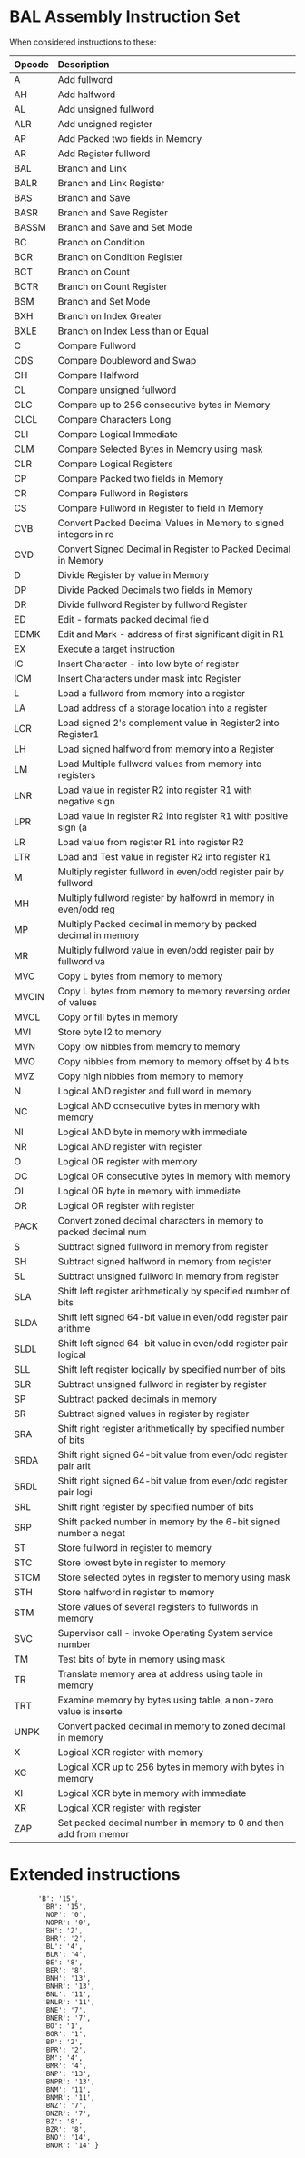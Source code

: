 # BAL Assembly Instruction Set

When considered instructions to these:

| Opcode | Description                        | 
| :------| :----------------------------------|
| A      | Add fullword                       |
| AH     | Add halfword                       |
| AL     | Add unsigned fullword               |
| ALR    | Add unsigned register               |
| AP     | Add Packed two fields in Memory    | 
| AR     | Add Register fullword              | 
| BAL    | Branch and Link                    | 
| BALR   | Branch and Link Register           | 
| BAS    | Branch and Save                    | 
| BASR   | Branch and Save Register           | 
| BASSM  | Branch and Save and Set Mode       | 
| BC     | Branch on Condition                | 
| BCR    | Branch on Condition Register       | 
| BCT    | Branch on Count                    | 
| BCTR   | Branch on Count Register           | 
| BSM    | Branch and Set Mode                          | 
| BXH    | Branch on Index Greater                      | 
| BXLE   | Branch on Index Less than or Equal           | 
| C      | Compare Fullword                             | 
| CDS    | Compare Doubleword and Swap                  | 
| CH     | Compare Halfword                             | 
| CL     | Compare unsigned fullword                    | 
| CLC    | Compare up to 256 consecutive bytes in Memory | 
| CLCL   | Compare Characters Long            | 
| CLI    | Compare Logical Immediate          | 
| CLM    | Compare Selected Bytes in Memory using mask  | 
| CLR    | Compare Logical Registers          | 
| CP     | Compare Packed two fields in Memory| 
| CR     | Compare Fullword in Registers      | 
| CS     | Compare Fullword in Register to field in Memory | 
| CVB    | Convert Packed Decimal Values in Memory to signed integers in re |
| CVD    | Convert Signed Decimal in Register to Packed Decimal in Memory |
| D      | Divide Register by value in Memory       | 
| DP     | Divide Packed Decimals two fields in Memory | 
| DR     | Divide fullword Register by fullword Register        | 
| ED     | Edit - formats packed decimal field | 
| EDMK   | Edit and Mark - address of first significant digit in R1      | 
| EX     | Execute a target instruction       | 
| IC     | Insert Character - into low byte of register   | 
| ICM    | Insert Characters under mask into Register | 
| L      | Load a fullword from memory into a register | 
| LA     | Load address of a storage location into a register | 
| LCR    | Load signed 2's complement value in Register2 into Register1 | 
| LH     | Load signed halfword from memory into a Register | 
| LM     | Load Multiple fullword values from memory into registers | 
| LNR    | Load value in register R2 into register R1 with negative sign | 
| LPR    | Load value in register R2 into register R1 with positive sign (a |
| LR     | Load value from register R1 into register R2 | 
| LTR    | Load and Test value in register R2 into register R1 | 
| M      | Multiply register fullword in even/odd register pair by fullword |
| MH     | Multiply fullword register by halfowrd in memory in even/odd reg |
| MP     | Multiply Packed decimal in memory by packed decimal in memory | 
| MR     | Multiply fullword value in even/odd register pair by fullword va |
| MVC    | Copy L bytes from memory to memory             | 
| MVCIN  | Copy L bytes from memory to memory reversing order of values    
| MVCL   | Copy or fill bytes in memory       | 
| MVI    | Store byte I2 to memory            | 
| MVN    | Copy low nibbles from memory to memory | 
| MVO    | Copy nibbles from memory to memory offset by 4 bits | 
| MVZ    | Copy high nibbles from memory to memory | 
| N      | Logical AND register and full word in memory | 
| NC     | Logical AND consecutive bytes in memory with memory | 
| NI     | Logical AND byte in memory with immediate | 
| NR     | Logical AND register with register | 
| O      | Logical OR register with memory | 
| OC     | Logical OR consecutive bytes in memory with memory | 
| OI     | Logical OR byte in memory with immediate | 
| OR     | Logical OR register with register | 
| PACK   | Convert zoned decimal characters in memory to packed decimal num
| S      | Subtract signed fullword in memory from register  | 
| SH     | Subtract signed halfword in memory from register | 
| SL     | Subtract unsigned fullword in memory from register | 
| SLA    | Shift left register arithmetically by specified number of bits |
| SLDA   | Shift left signed 64-bit value in even/odd register pair arithme |
| SLDL   | Shift left signed 64-bit value in even/odd register pair logical |
| SLL    | Shift left register logically by specified number of bits  | 
| SLR    | Subtract unsigned fullword in register by register           |   
| SP     | Subtract packed decimals in memory | 
| SR     | Subtract signed values in register by register | 
| SRA    | Shift right register arithmetically by specified number of bits 
| SRDA   | Shift right signed 64-bit value from even/odd register pair arit
| SRDL   | Shift right signed 64-bit value from even/odd register pair logi
| SRL    | Shift right register by specified number of bits               |
| SRP    | Shift packed number in memory by the 6-bit signed number a negat |
| ST     | Store fullword in register to memory | 
| STC    | Store lowest byte in register to memory | 
| STCM   | Store selected bytes in register to memory using mask | 
| STH    | Store halfword in register to memory | 
| STM    | Store values of several registers to fullwords in memory | 
| SVC    | Supervisor call - invoke Operating System service number  | 
| TM     | Test bits of byte in memory using mask | 
| TR     | Translate memory area at address using table in memory | 
| TRT    | Examine memory by bytes using table, a non-zero value is inserte
| UNPK   | Convert packed decimal in memory to zoned decimal in memory | 
| X      | Logical XOR register with memory | 
| XC     | Logical XOR up to 256 bytes in memory with bytes in memory | 
| XI     | Logical XOR byte in memory with immediate | 
| XR     | Logical XOR register with register | 
| ZAP    | Set packed decimal number in memory to 0 and then add from memor |


# Extended instructions

           'B': '15',
            'BR': '15',
            'NOP': '0',
            'NOPR': '0',
            'BH': '2',
            'BHR': '2',
            'BL': '4',
            'BLR': '4',
            'BE': '8',
            'BER': '8',
            'BNH': '13',
            'BNHR': '13',
            'BNL': '11',
            'BNLR': '11',
            'BNE': '7',
            'BNER': '7',
            'BO': '1',
            'BOR': '1',
            'BP': '2',
            'BPR': '2',
            'BM': '4',
            'BMR': '4',
            'BNP': '13',
            'BNPR': '13',
            'BNM': '11',
            'BNMR': '11',
            'BNZ': '7',
            'BNZR': '7',
            'BZ': '8',
            'BZR': '8',
            'BNO': '14',
            'BNOR': '14' }
